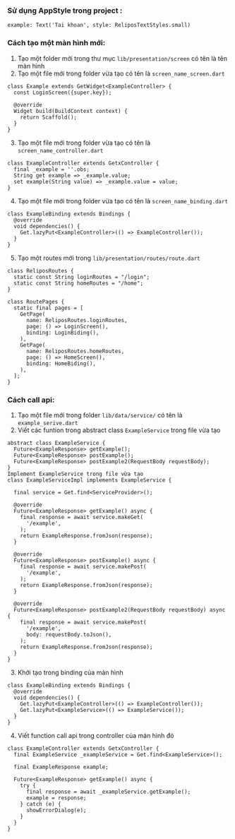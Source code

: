 ### Sử dụng AppStyle trong project :
```
example: Text('Tai khoan', style: ReliposTextStyles.small)
```
### Cách tạo một màn hình mới:
1. Tạo một folder mới trong thư mục `lib/presentation/screen` có tên là tên màn hình
2. Tạo một file mới trong folder vừa tạo có tên là `screen_name_screen.dart`
```
class Example extends GetWidget<ExampleController> {
  const LoginScreen({super.key});

  @override
  Widget build(BuildContext context) {
    return Scaffold();
  }
}
```
3. Tạo một file mới trong folder vừa tạo có tên là `screen_name_controller.dart`
```
class ExampleController extends GetxController {
  final _example = ''.obs;
  String get example => _example.value;
  set example(String value) => _example.value = value;
}
```
4. Tạo một file mới trong folder vừa tạo có tên là `screen_name_binding.dart`
```
class ExampleBinding extends Bindings {
  @override
  void dependencies() {
    Get.lazyPut<ExampleController>(() => ExampleController());
  }
}
```
5. Tạo một routes mới trong `lib/presentation/routes/route.dart`
```
class ReliposRoutes {
  static const String loginRoutes = "/login";
  static const String homeRoutes = "/home";
}

class RoutePages {
  static final pages = [
    GetPage(
      name: ReliposRoutes.loginRoutes,
      page: () => LoginScreen(),
      binding: LoginBiding(),
    ),
    GetPage(
      name: ReliposRoutes.homeRoutes,
      page: () => HomeScreen(),
      binding: HomeBiding(),
    ),
  ];
}
```

### Cách call api:
1. Tạo một file mới trong folder `lib/data/service/` có tên là `example_serive.dart`
2. Viết các funtion trong abstract class `ExampleService` trong file vừa tạo
```
abstract class ExampleService {
  Future<ExampleResponse> getExample();
  Future<ExampleResponse> postExample();
  Future<ExampleResponse> postExample2(RequestBody requestBody);
}
Implement ExampleService trong file vừa tạo
class ExampleServiceImpl implements ExampleService {

  final service = Get.find<ServiceProvider>();
  
  @override
  Future<ExampleResponse> getExample() async {
    final response = await service.makeGet(
      '/example',
    );
    return ExampleResponse.fromJson(response);
  }
  
  @override
  Future<ExampleResponse> postExample() async {
    final response = await service.makePost(
      '/example',
    );
    return ExampleResponse.fromJson(response);
  }
  
  @override
  Future<ExampleResponse> postExample2(RequestBody requestBody) async {
    final response = await service.makePost(
      '/example',
      body: requestBody.toJson(),
    );
    return ExampleResponse.fromJson(response);
  }
}
```
3. Khởi tạo trong binding của màn hình
```
class ExampleBinding extends Bindings {
  @override
  void dependencies() {
    Get.lazyPut<ExampleController>(() => ExampleController());
    Get.lazyPut<ExampleService>(() => ExampleService());
  }
}
```
4. Viết function call api trong controller của màn hình đó
```
class ExampleController extends GetxController {
  final ExampleService _exampleService = Get.find<ExampleService>();
  
  final ExampleResponse example;
  
  Future<ExampleResponse> getExample() async {
    try {
      final response = await _exampleService.getExample();
      example = response;
    } catch (e) {
      showErrorDialog(e);
    }
  }
}
```